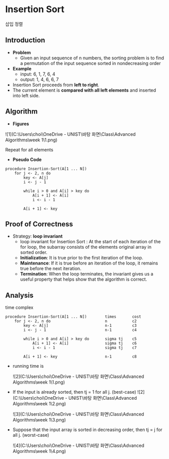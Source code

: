 # Insertion Sort

삽입 정렬



## Introduction

- **Problem**
  - Given an input sequence of n numbers, the sorting problem is to find a permutation of the input sequence sorted in nondecreasing order
- **Example**
  - input: 6, 1, 7, 6, 4
  - output: 1, 4, 6, 6, 7
- Insertion Sort proceeds from **left to right**. 
- The current element is **compared with all left elements** and inserted into left side.



## Algorithm

- **Figures**

![1](C:\Users\choi\OneDrive - UNIST\바탕 화면\Class\Advanced Algorithms\week 1\1.png)

Repeat for all elements



- **Pseudo Code**

```pseudocode
procedure Insertion-Sort(A[1 ... N])
	for j <- 2, n do
		key <- A[j]
		i <- j - 1
		
		while i > 0 and A[i] > key do
			A[i + 1] <- A[i]
			i <- i - 1
			
        A[i + 1] <- key
```



## Proof of Correctness

- Strategy: **loop invariant**
  - loop invariant for Insertion Sort
    : At the start of each iteration of the for loop, the subarray consists of the elements original array in sorted order.
  - **Initialization**: It is true prior to the first iteration of the loop. 
  - **Maintenance**: If it is true before an iteration of the loop, it remains true before the next iteration. 
  - **Termination**: When the loop terminates, the invariant gives us a useful property that helps show that the algorithm is correct.



## Analysis

time complex

```pseudocode
procedure Insertion-Sort(A[1 ... N])		times		cost
	for j <- 2, n do						n			c2
		key <- A[j]							n-1			c3
		i <- j - 1							n-1			c4
		
		while i > 0 and A[i] > key do		sigma tj	c5
			A[i + 1] <- A[i]				sigma tj	c6
			i <- i - 1						sigma tj	c7
			
        A[i + 1] <- key						n-1			c8
```



- running time is 

  ![2](C:\Users\choi\OneDrive - UNIST\바탕 화면\Class\Advanced Algorithms\week 1\1.png)

- If the input is already sorted, then tj = 1 for all j. (best-case)
  ![2](C:\Users\choi\OneDrive - UNIST\바탕 화면\Class\Advanced Algorithms\week 1\2.png)

  ![3](C:\Users\choi\OneDrive - UNIST\바탕 화면\Class\Advanced Algorithms\week 1\3.png)

- Suppose that the input array is sorted in decreasing order, then tj = j for all j. (worst-case)

  ![4](C:\Users\choi\OneDrive - UNIST\바탕 화면\Class\Advanced Algorithms\week 1\4.png)

  